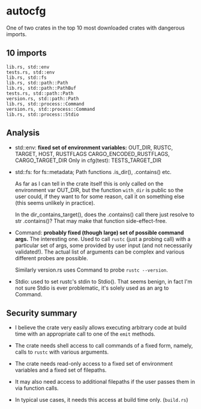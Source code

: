 # autocfg

One of two crates in the top 10 most downloaded crates with dangerous imports.

## 10 imports

```
lib.rs, std::env
tests.rs, std::env
lib.rs, std::fs
lib.rs, std::path::Path
lib.rs, std::path::PathBuf
tests.rs, std::path::Path
version.rs, std::path::Path
lib.rs, std::process::Command
version.rs, std::process::Command
lib.rs, std::process::Stdio
```

## Analysis

- std::env: **fixed set of environment variables:**
OUT_DIR, RUSTC, TARGET, HOST, RUSTFLAGS
CARGO_ENCODED_RUSTFLAGS, CARGO_TARGET_DIR
Only in cfg(test): TESTS_TARGET_DIR

- std::fs: for fs::metadata; Path functions .is_dir(), .contains() etc.

  As far as I can tell in the crate itself this is only called on the environment var OUT_DIR, but the function `with_dir` is public so the user could, if they want to for some reason, call it on something else (this seems unlikely in practice).

  In the dir_contains_target(), does the .contains() call there just resolve to str .contains()? That may make that function side-effect-free.

- Command: **probably fixed (though large) set of possible command args.**
  The interesting one. Used to call `rustc` (just a probing call) with a particular set
  of args, some provided by user input (and not necessarily validated!).
  The actual list of arguments can be complex and various different probes
  are possible.

  Similarly version.rs uses Command to probe `rustc --version`.

- Stdio: used to set rustc's stdin to Stdio(). That seems benign, in fact I'm not sure Stdio is ever problematic, it's solely used as an arg to Command.

## Security summary

- I believe the crate very easily allows executing arbitrary code at build time with an appropriate call to one of the `emit` methods.

- The crate needs shell access to call commands of a fixed form, namely, calls to `rustc` with various arguments.

- The crate needs read-only access to a fixed set of environment variables and a fixed set of filepaths.

- It may also need access to additional filepaths if the user passes them in via function calls.

- In typical use cases, it needs this access at build time only. (`build.rs`)
